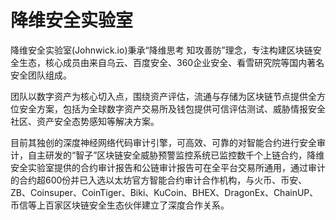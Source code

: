 # 降维安全实验室


降维安全实验室(Johnwick.io)秉承“降维思考 知攻善防”理念，专注构建区块链安全生态，核心成员由来自乌云、百度安全、360企业安全、看雪研究院等国内著名安全团队组成。

团队以数字资产为核心切入点，围绕资产评估，流通与存储为区块链节点提供全方位安全方案，包括为全球数字资产交易所及钱包提供可信评估测试、威胁情报安全社区、资产安全态势感知等解决方案。

目前其独创的深度神经网络代码审计引擎，可高效、可靠的对智能合约进行安全审计，自主研发的“智子”区块链安全威胁预警监控系统已监控数千个上链合约，降维安全实验室提供的合约审计报告和公链审计报告可在全平台交易所通用，通过审计的合约超600份并已入选以太坊官方智能合约审计合作机构，与火币、币安、ZB、Coinsuper、CoinTiger、Biki、KuCoin、BHEX、DragonEx、ChainUP、币信等上百家区块链安全生态伙伴建立了深度合作关系。
